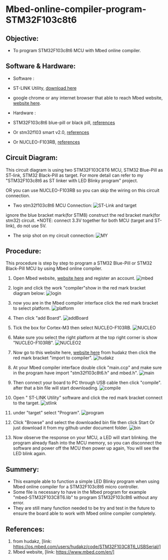 # Mbed-online-compiler-program-STM32F103c8t6
Objective:
----------------
- To program STM32F103c8t6 MCU with Mbed online compiler.

Software & Hardware:
-----------------------------
- Software :
 - ST-LINK Utility, [download here](https://www.st.com/en/development-tools/stsw-link004.html)
 - google chrome or any internet browser that able to reach Mbed website, [website here](https://www.mbed.com/en/).

- Hardware :
 - STM32F103c8t6 blue-pill or black pill, [references](https://shopee.com.my/product/119159849/1952461096)
 -  Or stm32f103 smart v2.0, [references](https://shopee.com.my/STM32F103C8T6-ARM-STM32-Minimum-System-Development-Board-STM32-Core-Board-i.119159849.1948146478)
 - Or NUCLEO-F103RB, [references](https://www.st.com/en/evaluation-tools/nucleo-f103rb.html)

Circuit Diagram:
---------------------------------
This circuit diagram is using two STM32F103C8T6 MCU, STM32 Blue-Pill as ST-link,  STM32 Black-Pill as target. For more detail can refer to my "STM32F103c8t6 as ST linker with LED Blinky program" project.

OR you can use NUCLEO-F103RB so you can skip the wiring on this circuit connection.

- Two stm32f103c8t6 MCU Connection:
![ST-Link and target](https://trello-attachments.s3.amazonaws.com/5cee4774d8fcdd32c2d51358/5d87175e696aed11f95e01e1/3f563d7f5efcb2f3bb6b5f674d108215/image.png)

ignore the blue bracket mark(for STM8) construct the red bracket mark(for stm32) circuit.
*NOTE: connect 3.3V together for both MCU (target and ST-link), do not use 5V.

 - The snip shot on my circuit connection:
![MY](https://trello-attachments.s3.amazonaws.com/5cee4774d8fcdd32c2d51358/5d87175e696aed11f95e01e1/7d17e0517a6c6b626fd93480f10e4bac/image.png)

Procedure:
------------
This procedure is step by step to program a STM32 Blue-Pill or STM32 Black-Pill MCU by using Mbed online compiler. 

1. Open Mbed website, [website here](https://www.mbed.com/en/) and register an account.
![mbed](https://trello-attachments.s3.amazonaws.com/5cee4774d8fcdd32c2d51358/5d87175e696aed11f95e01e1/ff0ff5a714c52d8041d1a010a421a027/image.png)

2. login and click the work "compiler"show in the red mark bracket diagram below:
![login](https://trello-attachments.s3.amazonaws.com/5cee4774d8fcdd32c2d51358/5d87175e696aed11f95e01e1/a1680e1ca5d3f61eacda8e1487126c94/image.png)

3. now you are in the Mbed compiler interface click the red mark bracket to select platform.
![platform](https://trello-attachments.s3.amazonaws.com/5cee4774d8fcdd32c2d51358/5d87175e696aed11f95e01e1/c268408e12a0ffb355fddf719347d5d9/image.png)

4. Then click "add Board".
![addBoard](https://trello-attachments.s3.amazonaws.com/5cee4774d8fcdd32c2d51358/5d87175e696aed11f95e01e1/0d15b388dce2586d56f4df8abbfcee75/image.png)

5. Tick the box for Cortex-M3 then select NUCLEO-F103RB.
![NUCLEO](https://trello-attachments.s3.amazonaws.com/5cee4774d8fcdd32c2d51358/5d87175e696aed11f95e01e1/16228398ec9d039a8f5491ae8beb1b26/image.png)

6. Make sure you select the right platform at the top right corner is show "NUCLEO-F103RB".
![NUCLEO2](https://trello-attachments.s3.amazonaws.com/5cee4774d8fcdd32c2d51358/5d87175e696aed11f95e01e1/01f4afaf1de7c3c179a70379994df7b2/image.png)

7. Now go to this website here, [website here](https://os.mbed.com/users/hudakz/code/STM32F103C8T6_USBSerial/) from  hudakz then click the red mark bracket "import to compiler".
![hudakz ](https://trello-attachments.s3.amazonaws.com/5cee4774d8fcdd32c2d51358/5d87175e696aed11f95e01e1/2d83b04c37e7255c7329b0f516fb3a96/image.png)

8. At your Mbed compiler interface double click "main.ccp" and make sure in the program have import "stm32f103c8t6.h" and mbed.h".
![main](https://trello-attachments.s3.amazonaws.com/5cee4774d8fcdd32c2d51358/5d87175e696aed11f95e01e1/0938468707764e3486e3b8dedbb6df86/image.png)

9. Then connect your board to PC through USB cable then click "compile". after that a bin file will start downloading.
![compile](https://trello-attachments.s3.amazonaws.com/5cee4774d8fcdd32c2d51358/5d87175e696aed11f95e01e1/460cbf34c758c4b576a7b4b12e36e302/image.png)
  
10. Open " ST-LINK Utility" software and click the red mark bracket connect to the target. 
![stlink](https://trello-attachments.s3.amazonaws.com/5cee4774d8fcdd32c2d51358/5d87175e696aed11f95e01e1/64b09c6b689bd9fd32db540060a12d8a/image.png)

11. under "target" select "Program".
![program](https://trello-attachments.s3.amazonaws.com/5cee4774d8fcdd32c2d51358/5d87175e696aed11f95e01e1/562d9020c8f54c1ad122de14dc4c0313/image.png)

12. Click "Browse" and select the downloaded bin file then click Start Or just download it from my github under document folder.
![bin](https://trello-attachments.s3.amazonaws.com/5cee4774d8fcdd32c2d51358/5d87175e696aed11f95e01e1/51c20f576ca286251f03c5263c67ea33/image.png)

13. Now observe the response on your MCU, a LED will start blinking. the program already flash into the MCU memory, so you can disconnect the software and power off the MCU then power up again, You will see the LED blink again.   

Summery:
-----------
- This example able to function a simple LED Blinky program when using Mbed online compiler for a STM32F103c8t6 micro controller.
- Some file is necessary to have in the Mbed program for example "mbed-STM32F103C8T6.lib" to program STM32F103c8t6 without any error. 
- They are still many function needed to be try and test in the future to ensure the board able to work with Mbed online compiler completely.  

References:
--------------
1. from hudakz, [link: https://os.mbed.com/users/hudakz/code/STM32F103C8T6_USBSerial/]
2. Mbed website, [link: https://www.mbed.com/en/]


